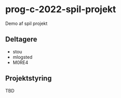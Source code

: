 # prog-c-2022-spil-projekt
Demo af spil projekt

## Deltagere
- stou
- mlogsted
- M0RE4


## Projektstyring

TBD
